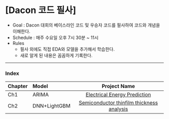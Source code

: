 # [Dacon 코드 필사]

- Goal : Dacon 대회의 베이스라인 코드 및 우승자 코드를 필사하여 코드와 개념을 이해한다.
- Schedule : 매주 수요일 오후 7시 30분 ~ 11시
- Rules
  - 필사 외에도 직접 EDA와 모델을 추가해서 학습한다.
  - 새로 알게 된 내용은 꼼꼼하게 기록한다.

---

### Index
| Chapter | Model | Project Name |
| :--- | :--- | :---: |
| Ch1 | ARIMA | [Electrical Energy Prediction](Ch1) |
| Ch2 | DNN+LightGBM | [Semiconductor thinfilm thickness analysis](Ch2) |

